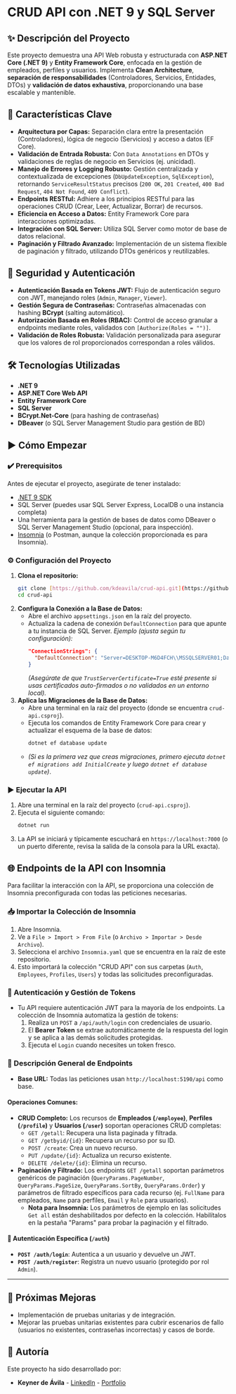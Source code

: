 # CRUD API con .NET 9 y SQL Server

## ✨ Descripción del Proyecto

Este proyecto demuestra una API Web robusta y estructurada con **ASP.NET Core (.NET 9)** y **Entity Framework Core**, enfocada en la gestión de empleados, perfiles y usuarios. Implementa **Clean Architecture**, **separación de responsabilidades** (Controladores, Servicios, Entidades, DTOs) y **validación de datos exhaustiva**, proporcionando una base escalable y mantenible.

## 🚀 Características Clave

* **Arquitectura por Capas:** Separación clara entre la presentación (Controladores), lógica de negocio (Servicios) y acceso a datos (EF Core).
* **Validación de Entrada Robusta:** Con `Data Annotations` en DTOs y validaciones de reglas de negocio en Servicios (ej. unicidad).
* **Manejo de Errores y Logging Robusto:** Gestión centralizada y contextualizada de excepciones (`DbUpdateException`, `SqlException`), retornando `ServiceResultStatus` precisos (`200 OK`, `201 Created`, `400 Bad Request`, `404 Not Found`, `409 Conflict`).
* **Endpoints RESTful:** Adhiere a los principios RESTful para las operaciones CRUD (Crear, Leer, Actualizar, Borrar) de recursos.
* **Eficiencia en Acceso a Datos:** Entity Framework Core para interacciones optimizadas.
* **Integración con SQL Server:** Utiliza SQL Server como motor de base de datos relacional.
* **Paginación y Filtrado Avanzado:** Implementación de un sistema flexible de paginación y filtrado, utilizando DTOs genéricos y reutilizables.

## 🔑 Seguridad y Autenticación

* **Autenticación Basada en Tokens JWT:** Flujo de autenticación seguro con JWT, manejando roles (`Admin`, `Manager`, `Viewer`).
* **Gestión Segura de Contraseñas:** Contraseñas almacenadas con hashing **BCrypt** (salting automático).
* **Autorización Basada en Roles (RBAC):** Control de acceso granular a endpoints mediante roles, validados con `[Authorize(Roles = "")]`.
* **Validación de Roles Robusta:** Validación personalizada para asegurar que los valores de rol proporcionados correspondan a roles válidos.

## 🛠️ Tecnologías Utilizadas

* **.NET 9**
* **ASP.NET Core Web API**
* **Entity Framework Core**
* **SQL Server**
* **BCrypt.Net-Core** (para hashing de contraseñas)
* **DBeaver** (o SQL Server Management Studio para gestión de BD)

## ▶️ Cómo Empezar

### ✔️ Prerequisitos

Antes de ejecutar el proyecto, asegúrate de tener instalado:

* [.NET 9 SDK](https://dotnet.microsoft.com/download/dotnet/9.0)
* SQL Server (puedes usar SQL Server Express, LocalDB o una instancia completa)
* Una herramienta para la gestión de bases de datos como DBeaver o SQL Server Management Studio (opcional, para inspección).
* [Insomnia](https://insomnia.rest/download) (o Postman, aunque la colección proporcionada es para Insomnia).

### ⚙️ Configuración del Proyecto

1.  **Clona el repositorio:**
    ```bash
    git clone [https://github.com/kdeavila/crud-api.git](https://github.com/kdeavila/crud-api.git)
    cd crud-api
    ```
2.  **Configura la Conexión a la Base de Datos:**
    * Abre el archivo `appsettings.json` en la raíz del proyecto.
    * Actualiza la cadena de conexión `DefaultConnection` para que apunte a tu instancia de SQL Server.
        *Ejemplo (ajusta según tu configuración):*
        ```json
        "ConnectionStrings": {
          "DefaultConnection": "Server=DESKTOP-M6D4FCH\\MSSQLSERVER01;Database=DbEmployee;Integrated Security=True;TrustServerCertificate=True"
        }
        ```
        *(Asegúrate de que `TrustServerCertificate=True` esté presente si usas certificados auto-firmados o no validados en un entorno local).*
3.  **Aplica las Migraciones de la Base de Datos:**
    * Abre una terminal en la raíz del proyecto (donde se encuentra `crud-api.csproj`).
    * Ejecuta los comandos de Entity Framework Core para crear y actualizar el esquema de la base de datos:
        ```bash
        dotnet ef database update
        ```
    * *(Si es la primera vez que creas migraciones, primero ejecuta `dotnet ef migrations add InitialCreate` y luego `dotnet ef database update`)*.

### ▶️ Ejecutar la API

1.  Abre una terminal en la raíz del proyecto (`crud-api.csproj`).
2.  Ejecuta el siguiente comando:
    ```bash
    dotnet run
    ```
3.  La API se iniciará y típicamente escuchará en `https://localhost:7000` (o un puerto diferente, revisa la salida de la consola para la URL exacta).

## 🌐 Endpoints de la API con Insomnia

Para facilitar la interacción con la API, se proporciona una colección de Insomnia preconfigurada con todas las peticiones necesarias.

### 📥 Importar la Colección de Insomnia

1.  Abre Insomnia.
2.  Ve a `File > Import > From File` (o `Archivo > Importar > Desde Archivo`).
3.  Selecciona el archivo `Insomnia.yaml` que se encuentra en la raíz de este repositorio.
4.  Esto importará la colección "CRUD API" con sus carpetas (`Auth`, `Employees`, `Profiles`, `Users`) y todas las solicitudes preconfiguradas.

### 🔑 Autenticación y Gestión de Tokens

* Tu API requiere autenticación JWT para la mayoría de los endpoints. La colección de Insomnia automatiza la gestión de tokens:
    1.  Realiza un `POST` a `/api/auth/login` con credenciales de usuario.
    2.  El **Bearer Token** se extrae automáticamente de la respuesta del login y se aplica a las demás solicitudes protegidas.
    3.  Ejecuta el `Login` cuando necesites un token fresco.

### 🔗 Descripción General de Endpoints

* **Base URL:** Todas las peticiones usan `http://localhost:5190/api` como base.

#### **Operaciones Comunes:**

* **CRUD Completo:** Los recursos de **Empleados (`/employee`)**, **Perfiles (`/profile`)** y **Usuarios (`/user`)** soportan operaciones CRUD completas:
    * `GET /getall`: Recupera una lista paginada y filtrada.
    * `GET /getbyid/{id}`: Recupera un recurso por su ID.
    * `POST /create`: Crea un nuevo recurso.
    * `PUT /update/{id}`: Actualiza un recurso existente.
    * `DELETE /delete/{id}`: Elimina un recurso.
* **Paginación y Filtrado:** Los endpoints `GET /getall` soportan parámetros genéricos de paginación (`QueryParams.PageNumber`, `QueryParams.PageSize`, `QueryParams.SortBy`, `QueryParams.Order`) y parámetros de filtrado específicos para cada recurso (ej. `FullName` para empleados, `Name` para perfiles, `Email` y `Role` para usuarios).
    * **Nota para Insomnia:** Los parámetros de ejemplo en las solicitudes `Get all` están deshabilitados por defecto en la colección. Habilítalos en la pestaña "Params" para probar la paginación y el filtrado.

#### **🔐 Autenticación Específica (`/auth`)**

* **`POST /auth/login`**: Autentica a un usuario y devuelve un JWT.
* **`POST /auth/register`**: Registra un nuevo usuario (protegido por rol `Admin`).

---

## 🌟 Próximas Mejoras

* Implementación de pruebas unitarias y de integración.
* Mejorar las pruebas unitarias existentes para cubrir escenarios de fallo (usuarios no existentes, contraseñas incorrectas) y casos de borde.

## 📝 Autoría

Este proyecto ha sido desarrollado por:

* **Keyner de Ávila** - [LinkedIn](https://www.linkedin.com/in/kdeavila9/) - [Portfolio](https://kdeavila.site)

